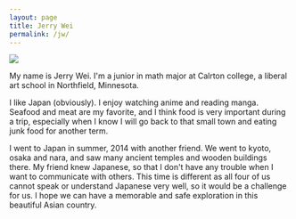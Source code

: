 ```yaml
---
layout: page
title: Jerry Wei
permalink: /jw/
---
```


<img class="pull-right" src="{{ site.baseurl }}/images/jw.jpg" />

My name is Jerry Wei. I'm a junior in math major at Calrton college, a liberal art school in Northfield, Minnesota.

I like Japan (obviously). I enjoy watching anime and reading manga. Seafood and meat are my favorite, and I think food
is very important during a trip, especially when I know I will go back to that small town and eating junk food for another
term. 

I went to Japan in summer, 2014 with another friend. We went to kyoto, osaka and nara, and saw many ancient temples and wooden buildings there.
My friend knew Japanese, so that I don't have any trouble when I want to communicate with others. This time is different as all four of us cannot
speak or understand Japanese very well, so it would be a challenge for us. I hope we can have a memorable and safe exploration in this beautiful Asian country.
